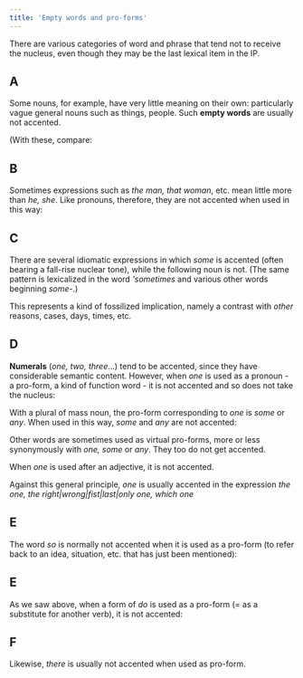 ```yaml
---
title: 'Empty words and pro-forms'
---
```


<script>
  import Audio from '$lib/Audio.svelte'
  import AudioWrapper from '$lib/AudioWrapper.svelte'
  import Naudio from '$lib/Naudio.svelte'
</script>

There are various categories of word and phrase that tend not to receive the nucleus, even though they may be the last lexical item in the IP.

## A

Some nouns, for example, have very little meaning on their own: particularly vague general nouns such as things, people. Such **empty words** are usually not accented.

<Naudio
  sentence="I *keeps 'seeing things. <br>
  They're *really 'going places."
  nuclei="{['see', 'go']}" 
/>

<AudioWrapper>
<Audio 
  sentence="*What are you going to 'tell people?" 
  nuclei="{['tell']}" 
  url="3-20" 
  start=2
  end=5
/>
</AudioWrapper>
(With these, compare:
<Naudio
  sentence="I *keep hal'lucinating. <br>
  *What are you going to 'say? <br>
  They're *really 'successful.)"
  nuclei="{['lu', 'say', 'cess']}" 
/>

## B

Sometimes expressions such as _the man, that woman_, etc. mean little more than _he, she_. Like pronouns, therefore, they are not accented when used in this way:

<Naudio
  sentence="*Have a 'word with the guy. (= *Have a 'word with him.) <br>
  I *can't 'stand that woman. (= I *can't 'stand her.)"
  nuclei="{['word', 'stand']}" 
/>

## C

There are several idiomatic expressions in which _some_ is accented (often bearing a fall-rise nuclear tone), while the following noun is not. (The same pattern is lexicalized in the word _'sometimes_ and various other words beginning _some-_.)

<Naudio
  sentence="For \/some reasons, | I keep forgetting to do it. <br>
  In \/some cases, | the answer is obvious. <br>
  \/Some days | I feel very depressed."
  nuclei="{['some', 'Some']}" 
/>
This represents a kind of fossilized implication, namely a contrast with _other_ reasons, cases, days, times, etc.

## D

**Numerals** (_one, two, three_...) tend to be accented, since they have considerable semantic content. However, when _one_ is used as a pronoun - a pro-form, a kind of function word - it is not accented and so does not take the nucleus:

<Naudio
  sentence="*Can I borrow your 'ruler? | *I haven't 'got one."
  nuclei="{['rul', 'got']}" 
/>
With a plural of mass noun, the pro-form corresponding to _one_ is _some_ or _any_. When used in this way, _some_ and _any_ are not accented:

<AudioWrapper>
<Audio 
  sentence="*Could I borrow some 'sugar? | *I haven't 'got any." 
  nuclei="{['sug', 'got']}" 
  url="3-20" 
  start=5
  end=10
/>
</AudioWrapper>

<Naudio
  sentence="We *need some 'cards. | 'Can you 'see any? <br>
  I've got *lots of 'milk left, | *would you 'like some? <br>"
  nuclei="{['cards', 'see', 'milk', 'like']}" 
/>
Other words are sometimes used as virtual pro-forms, more or less synonymously with _one, some_ or _any_. They too do not get accented.

<Naudio
  sentence="\/That looks like a nice wine. I'll \buy a bottle. (= I'll \buy some.)"
  nuclei="{['That', 'buy']}" 
/>
When _one_ is used after an adjective, it is not accented.

<AudioWrapper>
<Audio 
  sentence="The *train was 'crowded, | so we *caught a 'later one." 
  nuclei="{['crow', 'lat']}" 
  url="3-20" 
  start=10
  end=14
/>
</AudioWrapper>

<Naudio
  sentence="I'll *take 'this one <br>
  Would you like a 'green one | or a 'red one <br>"
  nuclei="{['this', 'red', 'green']}" 
/>
Against this general principle, _one_ is usually accented in the expression _the one, the right|wrong|fist|last|only one, which one_

<Naudio
  sentence="(<em>Seeing an empty box of chocolates</em>) You took the *last 'one. <br>
  (<em>to someone who has just picked up a key) Have you *got the right 'one?"
  nuclei="{['one']}" 
/>

## E

The word _so_ is normally not accented when it is used as a pro-form (to refer back to an idea, situation, etc. that has just been mentioned):

<AudioWrapper>
<Audio 
  sentence="If you're *feeling un'well, | just 'say so." 
  nuclei="{['well', 'say']}" 
  url="3-20" 
  start=14
  end=17
/>
</AudioWrapper>

<Naudio
  sentence="The *band is 'popular, | and *likely to become 'more so. <br><br>
  ?? Is he *still going to 'college? <br> - I 'think so."
  nuclei="{['pop', 'more', 'col', 'think']}" 
/>

## E

As we saw above, when a form of _do_ is used as a pro-form (= as a substitute for another verb), it is not accented:

<Naudio
  sentence="*Martin got better marks than 'Wayne did. <br>
  'Peter smokes, | and his 'sister does, | 'too. <br><br>
  ?? *Will you go to 'Brighton tomorrow? <br> - I 'may do."
  nuclei="{['Way', 'Pet', 'sis', 'too', 'Bright', 'may']}" 
/>

## F

Likewise, _there_ is usually not accented when used as pro-form.

<Naudio
  sentence="'China? | I've *always wanted to 'go there."
  nuclei="{['go', 'Chi']}" 
/>
